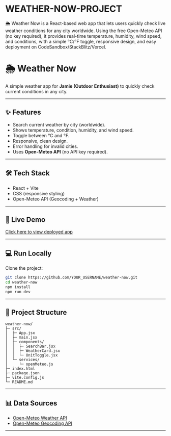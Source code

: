 # WEATHER-NOW-PROJECT
🌦 Weather Now is a React-based web app that lets users quickly check live weather conditions for any city worldwide. Using the free Open-Meteo API (no key required), it provides real-time temperature, humidity, wind speed, and conditions, with a simple °C/°F toggle, responsive design, and easy deployment on CodeSandbox/StackBlitz/Vercel.



# 🌦 Weather Now

A simple weather app for **Jamie (Outdoor Enthusiast)** to quickly check current conditions in any city.

---

## ✨ Features
- Search current weather by city (worldwide).
- Shows temperature, condition, humidity, and wind speed.
- Toggle between °C and °F.
- Responsive, clean design.
- Error handling for invalid cities.
- Uses **Open-Meteo API** (no API key required).

---

## 🛠 Tech Stack
- React + Vite
- CSS (responsive styling)
- Open-Meteo API (Geocoding + Weather)

---

## 🚀 Live Demo
[Click here to view deployed app]( https://www.linkedin.com/posts/raju-sabhavath-0bb4a9224_i-built-weather-now-a-simple-and-user-friendly-activity-7369318128939360256-Ya1X?utm_source=share&utm_medium=member_desktop&rcm=ACoAADhQV08BrzzrwRes98h9guo0ES95h49d8qk )

---

## 💻 Run Locally
Clone the project:
```bash
git clone https://github.com/YOUR_USERNAME/weather-now.git
cd weather-now
npm install
npm run dev
````

---

## 📂 Project Structure

```
weather-now/
├─ src/
│  ├─ App.jsx
│  ├─ main.jsx
│  ├─ components/
│  │  ├─ SearchBar.jsx
│  │  ├─ WeatherCard.jsx
│  │  └─ UnitToggle.jsx
│  └─ services/
│     └─ openMeteo.js
├─ index.html
├─ package.json
├─ vite.config.js
└─ README.md
```

---

## 📊 Data Sources

* [Open-Meteo Weather API](https://open-meteo.com/)
* [Open-Meteo Geocoding API](https://open-meteo.com/en/docs/geocoding-api)

----


